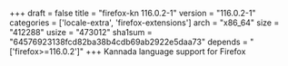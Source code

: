 +++
draft = false
title = "firefox-kn 116.0.2-1"
version = "116.0.2-1"
categories = ['locale-extra', 'firefox-extensions']
arch = "x86_64"
size = "412288"
usize = "473012"
sha1sum = "64576923138fcd82ba38b4cdb69ab2922e5daa73"
depends = "['firefox>=116.0.2']"
+++
Kannada language support for Firefox
